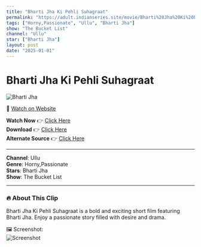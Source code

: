 ```yaml
---
title: "Bharti Jha Ki Pehli Suhagraat"
permalink: "https://adult.indianseries.site/movie/Bharti%20Jha%20Ki%20Pehli%20Suhagraat"
tags: ["Horny,Passionate", "Ullu", "Bharti Jha"]
show: "The Bucket List"
channel: "Ullu"
star: ["Bharti Jha"]
layout: post
date: "2025-01-01"
---
```


# Bharti Jha Ki Pehli Suhagraat

![Bharti Jha](https://shorts.desisins.com/wp-content/uploads/2024/03/Bharti-Jha-Suhagraat-The-Bucket-List-Ullu-DesiSins.com_.jpg)

🔗 [Watch on Website](https://adult.indianseries.site/movie/Bharti%20Jha%20Ki%20Pehli%20Suhagraat)

**Watch Now** 👉 [Click Here](https://adult.indianseries.site/movie/Bharti%20Jha%20Ki%20Pehli%20Suhagraat)  
**Download** 👉 [Click Here](https://adult.indianseries.site/movie/Bharti%20Jha%20Ki%20Pehli%20Suhagraat)  
**Alternate Source** 👉 [Click Here](https://adult.indianseries.site/movie/Bharti%20Jha%20Ki%20Pehli%20Suhagraat)

---

**Channel**: Ullu  
**Genre**: Horny,Passionate  
**Stars**: Bharti Jha  
**Show**: The Bucket List

---

### 🔥 About This Clip

Bharti Jha Ki Pehli Suhagraat is a bold and exciting short film featuring Bharti Jha. Enjoy a passionate story filled with desire and drama.
 
🖼️ Screenshot:  
![Screenshot](https://shorts.desisins.com/wp-content/uploads/2024/03/Bharti-Jha-Suhagraat-The-Bucket-List-Ullu-DesiSins.com_.jpg)
